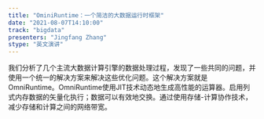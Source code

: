 ```yaml
---
title: "OminiRuntime：一个简洁的大数据运行时框架"
date: "2021-08-07T14:10:00" 
track: "bigdata"
presenters: "Jingfang Zhang"
stype: "英文演讲"
---
```

我们分析了几个主流大数据计算引擎的数据处理过程，发现了一些共同的问题，并使用一个统一的解决方案来解决这些优化问题。这个解决方案就是OmniRuntime。OmniRuntime使用JIT技术动态地生成高性能的运算器。启用列式内存数据的矢量化执行；数据可以有效地交换。通过使用存储-计算协作技术，减少存储和计算之间的网络带宽。
